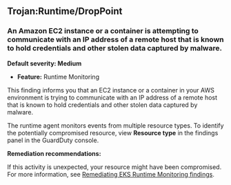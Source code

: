Trojan:Runtime/DropPoint
------------------------


### An Amazon EC2 instance or a container is attempting to communicate with an IP address of a remote host that is known to hold credentials and other stolen data captured by malware.


**Default severity: Medium**


 * **Feature:** Runtime Monitoring

This finding informs you that an EC2 instance or a container in your AWS environment is trying to communicate with an IP address of a remote host that is known to hold credentials and other stolen data captured by malware.


The runtime agent monitors events from multiple resource types. To identify the potentially compromised resource, view **Resource type** in the findings panel in the GuardDuty console.


**Remediation recommendations:**


If this activity is unexpected, your resource might have been compromised. For more information, see [Remediating EKS Runtime Monitoring findings](https://docs.aws.amazon.com/guardduty/latest/ug/guardduty-remediate-eks-runtime-monitoring.html).

